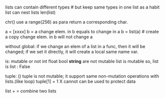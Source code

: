lists can contain different types # but keep same types in one list as a habit
list can nest lists
len(list)


chr() use a range(256) as para return a corresponding char.


a = [xxxx]
b = a
change elem. in b equals to change in a
b = list(a) # create a copy
change elem. in b will not change a

without global:
if we change an elem of a list in a func, then it will be changed;
if we set it directly, it will create a local same name var.


is: mutable or not
int float bool **string** are not mutable
list is mutable
so, list is list : False


tuple: ()
tuple is not mutable; it support same non-mutation operations with lists.(like loop)
tuple[1] = 1 X cannot
can be used to protect data

list + = combine two lists